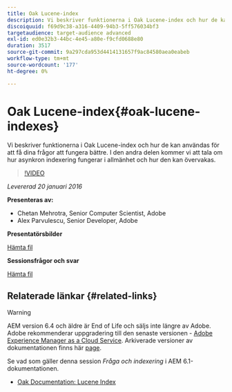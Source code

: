 ```yaml
---
title: Oak Lucene-index
description: Vi beskriver funktionerna i Oak Lucene-index och hur de kan användas för att få dina frågor att fungera bättre. I den andra delen kommer vi att tala om hur asynkron indexering fungerar i allmänhet och hur den kan övervakas.
discoiquuid: f69d9c38-a316-4409-94b3-5ff576034bf3
targetaudience: target-audience advanced
exl-id: ed0e32b3-44bc-4e45-a80e-f9cfd0688e80
duration: 3517
source-git-commit: 9a297cda953d4414131657f9ac84580aea0eabeb
workflow-type: tm+mt
source-wordcount: '177'
ht-degree: 0%

---
```


# Oak Lucene-index{#oak-lucene-indexes}

Vi beskriver funktionerna i Oak Lucene-index och hur de kan användas för att få dina frågor att fungera bättre. I den andra delen kommer vi att tala om hur asynkron indexering fungerar i allmänhet och hur den kan övervakas.

>[!VIDEO](https://video.tv.adobe.com/v/19303/?quality=9)

*Levererad 20 januari 2016*

**Presenteras av:**

* Chetan Mehrotra, Senior Computer Scientist, Adobe
* Alex Parvulescu, Senior Developer, Adobe

**Presentatörsbilder**

[Hämta fil](assets/aem-gems-012016-oak-lucene-indexes-async-local.pdf)

**Sessionsfrågor och svar**

[Hämta fil](assets/q-a-1-20-16-gem-session-oak-lucene-indexes.pdf)

## Relaterade länkar {#related-links}

>[!WARNING]
>
>AEM version 6.4 och äldre är End of Life och säljs inte längre av Adobe.  Adobe rekommenderar uppgradering till den senaste versionen - [Adobe Experience Manager as a Cloud Service](https://experienceleague.adobe.com/docs/experience-manager-cloud-service.html).  Arkiverade versioner av dokumentationen finns här [page](https://experienceleague.adobe.com/docs/experience-manager-release-information/aem-release-updates/previous-updates/aem-previous-versions.html).
>
>Se vad som gäller denna session *Fråga och indexering* i AEM 6.1-dokumentationen.

* [Oak Documentation: Lucene Index](https://jackrabbit.apache.org/oak/docs/query/lucene.html)
